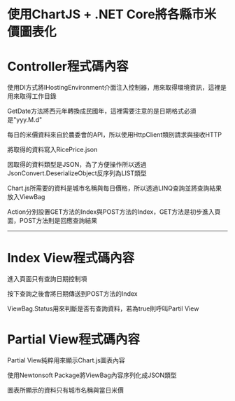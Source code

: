 # 使用ChartJS + .NET Core將各縣市米價圖表化
<h1>Controller程式碼內容</h1>
<p>使用DI方式將IHostingEnvironment介面注入控制器，用來取得環境資訊，這裡是用來取得工作目錄</p>
<p>GetDate方法將西元年轉換成民國年，這裡需要注意的是日期格式必須是"yyy.M.d"</p>
<p>每日的米價資料來自於農委會的API，所以使用HttpClient類別請求與接收HTTP</p>
<p>將取得的資料寫入RicePrice.json</p>
<p>因取得的資料類型是JSON，為了方便操作所以透過JsonConvert.DeserializeObject反序列為LIST類型</p>
<p>Chart.js所需要的資料是城市名稱與每日價格，所以透過LINQ查詢並將查詢結果放入ViewBag</p>
<p>Action分別設置GET方法的Index與POST方法的Index，GET方法是初步進入頁面，POST方法則是回應查詢結果</p>
<hr>
<h1>Index View程式碼內容</h1>
<p>進入頁面只有查詢日期控制項</p>
<P>按下查詢之後會將日期傳送到POST方法的Index</p>
<p>ViewBag.Status用來判斷是否有查詢資料，若為true則呼叫Partil View</p>
<h1>Partial View程式碼內容</h1>
<p>Partial View純粹用來顯示Chart.js圖表內容</p>
<p>使用Newtonsoft Package將ViewBag內容序列化成JSON類型</p>
<p>圖表所顯示的資料只有城市名稱與當日米價</p>